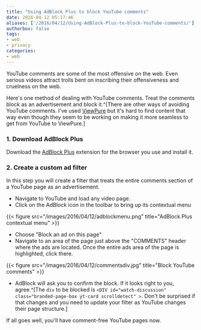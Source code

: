 ```yaml
---
title: "Using AdBlock Plus to block YouTube comments"
date: 2016-04-12 05:17:46
aliases: ['/2016/04/12/Using-AdBlock-Plus-to-block-YouTube-comments/']
authorbox: false
tags:
- web
- privacy
categories:
- web
---
```

YouTube comments are some of the most offensive on the web. Even serious videos attract trolls bent on inscribing their offensiveness and cruelness on the web.

Here's one method of dealing with YouTube comments. Treat the comments block as an advertisement and block it.^[There are other ways of avoiding YouTube comments. I've used [ViewPure](http://viewpure.com) but it's hard to find content that way even though they seem to be working on making it more seamless to get from YouTube to ViewPure.]

### 1. Download AdBlock Plus

Download the [AdBlock Plus](https://adblockplus.org) extension for the browser you use and install it.

### 2. Create a custom ad filter

In this step you will create a filter that treats the entire comments section of a YouTube page as an advertisement.

- Navigate to YouTube and load any video page.
- Click on the AdBlock icon in the toolbar to bring up its contextual menu

{{< figure src="/images/2016/04/12/adblockmenu.png" title="AdBlock Plus contextual menu" >}}

- Choose "Block an ad on this page"
- Navigate to an area of the page just above the "COMMENTS" header where the ads are located. Once the entire ads area of the page is highlighted, click there.

{{< figure src="/images/2016/04/12/commentsdiv.jpg" title="Block YouTube comments" >}}

- AdBlock will ask you to confirm the block. If it looks right to you, agree.^[The `div` to be blocked is `<DIV id="watch-discussion" class="branded-page-box yt-card scrolldetect" >`. Don't be surprised if that changes and you need to update your filter as YouTube changes their page structure.]

If all goes well, you'll have comment-free YouTube pages now.
